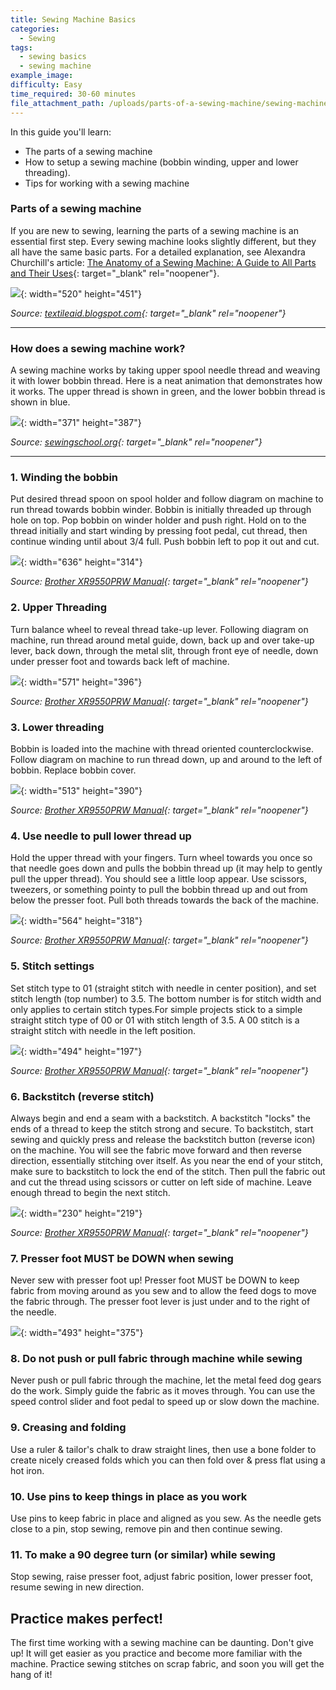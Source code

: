 ```yaml
---
title: Sewing Machine Basics
categories:
  - Sewing
tags:
  - sewing basics
  - sewing machine
example_image:
difficulty: Easy
time_required: 30-60 minutes
file_attachment_path: /uploads/parts-of-a-sewing-machine/sewing-machine-notes.pdf
---
```


In this guide you'll learn:

* The parts of a sewing machine
* How to setup a sewing machine (bobbin winding, upper and lower threading).
* Tips for working with a sewing machine

### Parts of a sewing machine

If you are new to sewing, learning the parts of a sewing machine is an essential first step. Every sewing machine looks slightly different, but they all have the same basic parts. For a detailed explanation, see Alexandra Churchill's article: [The Anatomy of a Sewing Machine: A Guide to All Parts and Their Uses](https://www.marthastewart.com/7846161/sewing-machine-parts-explained){: target="_blank" rel="noopener"}.

![](/uploads/parts-of-a-sewing-machine/sewing-machine-parts-1.jpg){: width="520" height="451"}

*Source: [textileaid.blogspot.com](http://textileaid.blogspot.com/2019/02/parts-of-garments-sewing-machines.html){: target="_blank" rel="noopener"}*

---

### How does a sewing machine work?

A sewing machine works by taking upper spool needle thread and weaving it with lower bobbin thread. Here is a neat animation that demonstrates how it works. The upper thread is shown in green, and the lower bobbin thread is shown in blue.

![](/uploads/parts-of-a-sewing-machine/bobbindiagram.gif){: width="371" height="387"}

*Source: [sewingschool.org](http://sewingschool.org/2010/11/04/how-a-bobbin-works/){: target="_blank" rel="noopener"}*

---

### 1\. Winding the bobbin

Put desired thread spoon on spool holder and follow diagram on machine to run thread towards bobbin winder. Bobbin is initially threaded up through hole on top. Pop bobbin on winder holder and push right. Hold on to the thread initially and start winding by pressing foot pedal, cut thread, then continue winding until about 3/4 full. Push bobbin left to pop it out and cut.

![](/uploads/parts-of-a-sewing-machine/windingbobbin.png){: width="636" height="314"}

*Source: [Brother XR9550PRW Manual](https://support.brother.com/g/b/manualtop.aspx?c=us&amp;lang=en&amp;prod=hf_xr9550eus){: target="_blank" rel="noopener"}*

### 2\. Upper Threading

Turn balance wheel to reveal thread take-up lever. Following diagram on machine, run thread around metal guide, down, back up and over take-up lever, back down, through the metal slit, through front eye of needle, down under presser foot and towards back left of machine.&nbsp;

![](/uploads/parts-of-a-sewing-machine/upperthreading.png){: width="571" height="396"}

*Source: [Brother XR9550PRW Manual](https://support.brother.com/g/b/manualtop.aspx?c=us&amp;lang=en&amp;prod=hf_xr9550eus){: target="_blank" rel="noopener"}*

### 3\. Lower threading

Bobbin is loaded into the machine with thread oriented counterclockwise. Follow diagram on machine to run thread down, up and around to the left of bobbin. Replace bobbin cover.

![](/uploads/parts-of-a-sewing-machine/lowerthreading.png){: width="513" height="390"}

*Source: [Brother XR9550PRW Manual](https://support.brother.com/g/b/manualtop.aspx?c=us&amp;lang=en&amp;prod=hf_xr9550eus){: target="_blank" rel="noopener"}*

### 4\. Use needle to pull lower thread up&nbsp;

Hold the upper thread with your fingers. Turn wheel towards you once so that needle goes down and pulls the bobbin thread up (it may help to gently pull the upper thread). You should see a little loop appear. Use scissors, tweezers, or something pointy to pull the bobbin thread up and out from below the presser foot. Pull both threads towards the back of the machine.

![](/uploads/parts-of-a-sewing-machine/pullupthread.png){: width="564" height="318"}

*Source: [Brother XR9550PRW Manual](https://support.brother.com/g/b/manualtop.aspx?c=us&amp;lang=en&amp;prod=hf_xr9550eus){: target="_blank" rel="noopener"}*

### 5\. Stitch settings

Set stitch type to 01 (straight stitch with needle in center position), and set stitch length (top number) to 3.5. The bottom number is for stitch width and only applies to certain stitch types.For simple projects stick to a simple straight stitch type of 00 or 01 with stitch length of 3.5. A 00 stitch is a straight stitch with needle in the left position.&nbsp;

![](/uploads/parts-of-a-sewing-machine/stitchsettings.png){: width="494" height="197"}

*Source: [Brother XR9550PRW Manual](https://support.brother.com/g/b/manualtop.aspx?c=us&amp;lang=en&amp;prod=hf_xr9550eus){: target="_blank" rel="noopener"}*

### 6\. Backstitch (reverse stitch)

Always begin and end a seam with a backstitch. A backstitch "locks" the ends of a thread to keep the stitch strong and secure. To backstitch, start sewing and quickly press and release the backstitch button (reverse icon) on the machine. You will see the fabric move forward and then reverse direction, essentially stitching over itself. As you near the end of your stitch, make sure to backstitch to lock the end of the stitch. Then pull the fabric out and cut the thread using scissors or cutter on left side of machine. Leave enough thread to begin the next stitch.

![](/uploads/parts-of-a-sewing-machine/backstitch.png){: width="230" height="219"}

*Source: [Brother XR9550PRW Manual](https://support.brother.com/g/b/manualtop.aspx?c=us&amp;lang=en&amp;prod=hf_xr9550eus){: target="_blank" rel="noopener"}*

### 7\. Presser foot MUST be DOWN when sewing

Never sew with presser foot up\! Presser foot MUST be DOWN to keep fabric from moving around as you sew and to allow the feed dogs to move the fabric through. The presser foot lever is just under and to the right of the needle.

![](/uploads/sewing-machine-basics/presser-foot.png){: width="493" height="375"}

### 8\. Do not push or pull fabric through machine while sewing

Never push or pull fabric through the machine, let the metal feed dog gears do the work. Simply guide the fabric as it moves through. You can use the speed control slider and foot pedal to speed up or slow down the machine.

### 9\. Creasing and folding

Use a ruler & tailor's chalk to draw straight lines, then use a bone folder to create nicely creased folds which you can then fold over & press flat using a hot iron.

### 10\. Use pins to keep things in place as you work

Use pins to keep fabric in place and aligned as you sew. As the needle gets close to a pin, stop sewing, remove pin and then continue sewing.

### 11\. To make a 90 degree turn (or similar) while sewing

Stop sewing, raise presser foot, adjust fabric position, lower presser foot, resume sewing in new direction.

## Practice makes perfect\!

The first time working with a sewing machine can be daunting. Don't give up\! It will get easier as you practice and become more familiar with the machine. Practice sewing stitches on scrap fabric, and soon you will get the hang of it\!

&nbsp;

&nbsp;
